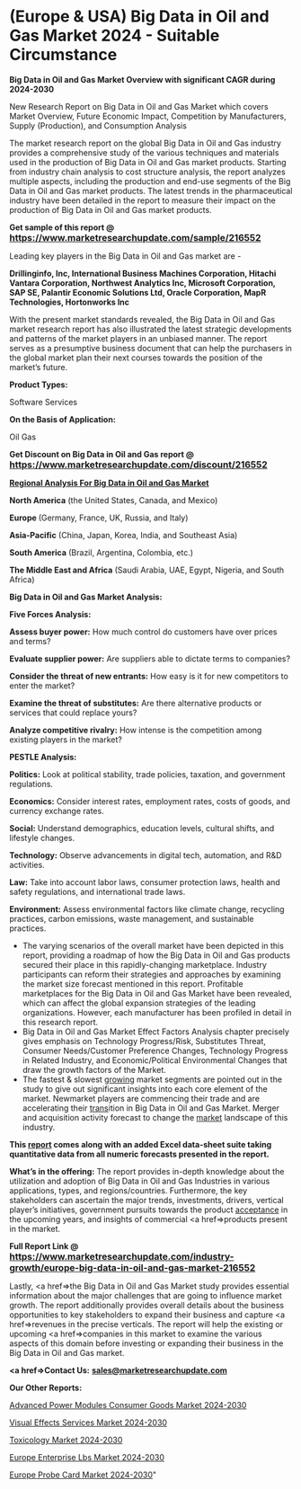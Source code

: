 # (Europe & USA) Big Data in Oil and Gas Market 2024 - Suitable Circumstance

<strong>Big Data in Oil and Gas Market Overview with significant CAGR during 2024-2030</strong>

New Research Report on Big Data in Oil and Gas Market which covers Market Overview, Future Economic Impact, Competition by Manufacturers, Supply (Production), and Consumption Analysis

The market research report on the global Big Data in Oil and Gas industry provides a comprehensive study of the various techniques and materials used in the production of Big Data in Oil and Gas market products. Starting from industry chain analysis to cost structure analysis, the report analyzes multiple aspects, including the production and end-use segments of the Big Data in Oil and Gas market products. The latest trends in the pharmaceutical industry have been detailed in the report to measure their impact on the production of Big Data in Oil and Gas market products.

<strong>Get sample of this report @ <a href=https://www.marketresearchupdate.com/sample/216552><font size=3 color=#0000ff>https://www.marketresearchupdate.com/sample/216552</font></a></strong>

Leading key players in the Big Data in Oil and Gas market are -

<strong>Drillinginfo, Inc, International Business Machines Corporation, Hitachi Vantara Corporation, Northwest Analytics Inc, Microsoft Corporation, SAP SE, Palantir Economic Solutions Ltd, Oracle Corporation, MapR Technologies, Hortonworks Inc</strong>

With the present market standards revealed, the Big Data in Oil and Gas market research report has also illustrated the latest strategic developments and patterns of the market players in an unbiased manner. The report serves as a presumptive business document that can help the purchasers in the global market plan their next courses towards the position of the market’s future.

<strong>Product Types:</strong>

Software
Services

<strong>On the Basis of Application:</strong>

Oil
Gas

<strong>Get Discount on Big Data in Oil and Gas report @ <a href=https://www.marketresearchupdate.com/discount/216552><font size=3 color=#0000ff>https://www.marketresearchupdate.com/discount/216552</font></a></strong>

<strong><u><b>Regional Analysis For Big Data in Oil and Gas Market</b></u></strong>

<strong><b>North America</b></strong> (the United States, Canada, and Mexico)

<strong><b>Europe </b></strong>(Germany, France, UK, Russia, and Italy)

<strong><b>Asia-Pacific</b></strong> (China, Japan, Korea, India, and Southeast Asia)

<strong><b>South America</b></strong> (Brazil, Argentina, Colombia, etc.)

<strong><b>The Middle East and Africa</b></strong> (Saudi Arabia, UAE, Egypt, Nigeria, and South Africa)

<strong>Big Data in Oil and Gas Market Analysis:</strong>

<strong>Five Forces Analysis:</strong>

<strong>Assess buyer power:</strong> How much control do customers have over prices and terms?

<strong>Evaluate supplier power:</strong> Are suppliers able to dictate terms to companies?

<strong>Consider the threat of new entrants:</strong> How easy is it for new competitors to enter the market?

<strong>Examine the threat of substitutes:</strong> Are there alternative products or services that could replace yours?

<strong>Analyze competitive rivalry:</strong> How intense is the competition among existing players in the market?

<strong>PESTLE Analysis:</strong>

<strong>Politics:</strong> Look at political stability, trade policies, taxation, and government regulations.

<strong>Economics:</strong> Consider interest rates, employment rates, costs of goods, and currency exchange rates.

<strong>Social:</strong> Understand demographics, education levels, cultural shifts, and lifestyle changes.

<strong>Technology:</strong> Observe advancements in digital tech, automation, and R&D activities.

<strong>Law:</strong> Take into account labor laws, consumer protection laws, health and safety regulations, and international trade laws.

<strong>Environment:</strong> Assess environmental factors like climate change, recycling practices, carbon emissions, waste management, and sustainable practices.

<ul>
  <li>The varying scenarios of the overall market have been depicted in this report, providing a roadmap of how the Big Data in Oil and Gas products secured their place in this rapidly-changing marketplace. Industry participants can reform their strategies and approaches by examining the market size forecast mentioned in this report. Profitable marketplaces for the Big Data in Oil and Gas Market have been revealed, which can affect the global expansion strategies of the leading organizations. However, each manufacturer has been profiled in detail in this research report.</li>
  <li>Big Data in Oil and Gas Market Effect Factors Analysis chapter precisely gives emphasis on Technology Progress/Risk, Substitutes Threat, Consumer Needs/Customer Preference Changes, Technology Progress in Related Industry, and Economic/Political Environmental Changes that draw the growth factors of the Market.</li>
  <li>The fastest &amp; slowest <a href=ASDF991299>growing</a> market segments are pointed out in the study to give out significant insights into each core element of the market. Newmarket players are commencing their trade and are accelerating their <a href=>trans</a>ition in Big Data in Oil and Gas Market. Merger and acquisition activity forecast to change the <a href=>market</a> landscape of this industry.</li>
</ul>
<strong>This <a href=>report</a> comes along with an added Excel data-sheet suite taking quantitative data from all numeric forecasts presented in the report.</strong>

<strong>What’s in the offering:</strong> The report provides in-depth knowledge about the utilization and adoption of Big Data in Oil and Gas Industries in various applications, types, and regions/countries. Furthermore, the key stakeholders can ascertain the major trends, investments, drivers, vertical player’s initiatives, government pursuits towards the product <a href=ASDF881288>acceptance</a> in the upcoming years, and insights of commercial <a href=>products</a> present in the market.

<strong>Full Report Link @ <a href=https://www.marketresearchupdate.com/industry-growth/europe-big-data-in-oil-and-gas-market-216552><font size=3 color=#0000ff>https://www.marketresearchupdate.com/industry-growth/europe-big-data-in-oil-and-gas-market-216552</font></a></strong>

Lastly, <a href=>the</a> Big Data in Oil and Gas Market study provides essential information about the major challenges that are going to influence market growth. The report additionally provides overall details about the business opportunities to key stakeholders to expand their business and capture <a href=>revenues</a> in the precise verticals. The report will help the existing or upcoming <a href=>companies</a> in this market to examine the various aspects of this domain before investing or expanding their business in the Big Data in Oil and Gas market.

<strong><a href=><strong>Contact Us:</strong></a></strong>
<strong>sales@marketresearchupdate.com</strong>

<strong>Our Other Reports:</strong>

<a href=https://www.linkedin.com/pulse/advanced-power-modules-consumer-goods-market-1f>Advanced Power Modules Consumer Goods Market 2024-2030</a>

<a href=https://www.linkedin.com/pulse/visual-effects-services-market-size-share-outlook>Visual Effects Services Market 2024-2030</a>

<a href=https://www.linkedin.com/pulse/toxicology-market-size-emerging-trends-consumption>Toxicology Market 2024-2030</a>

<a href=https://www.linkedin.com/pulse/europe-enterprise-lbs-market-size-incredible-be4hf/>Europe Enterprise Lbs Market 2024-2030</a>

<a href=https://www.linkedin.com/pulse/europe-probe-card-market-research-report-ygv1c/>Europe Probe Card Market 2024-2030</a>"
